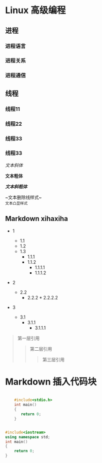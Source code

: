 # Linux 高级编程
## 进程
### 进程语言
### 进程关系
### 进程通信

## 线程
### 线程11
### 线程22
### 线程33
### 线程33

*文本斜体*

**文本粗体**

***文本斜粗体***
</br>

~文本删除线样式~</br>
`文本凸显样式`</br>


## Markdown xihaxiha

* 1
	 * 1.1
	 * 1.2
  	 * 1.3
	 	* 1.1.1
   		* 1.1.2
			* 1.1.1.1
			* 1.1.1.2

* 2
  	* 2.2
   		* 2.2.2
    			  * 2.2.2.2
* 3
	* 3.1
		* 3.1.1
			* 3.1.1.1


> 第一层引用
>> 第二层引用
>>> 第三层引用
# Markdown 插入代码块
```c
  
	#include<stdio.h>
	int main()
	{	
	   return 0;
	}
```

```cpp

#include<iostream>
using namespace std;
int main()
{
    return 0;
}
```
